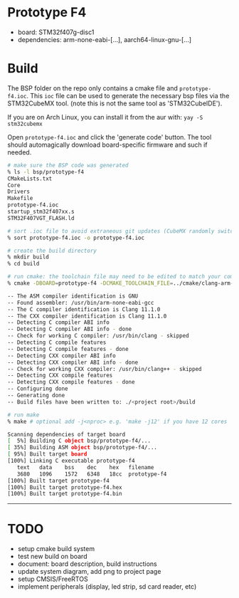 # Prototype F4
- board: STM32f407g-disc1
- dependencies: arm-none-eabi-[...], aarch64-linux-gnu-[...]

# Build
The BSP folder on the repo only contains a cmake file and ```prototype-f4.ioc```.
This ```ioc``` file can be used to generate the necessary bsp files via the STM32CubeMX tool.
(note this is not the same tool as 'STM32CubeIDE').

If you are on Arch Linux, you can install it from the aur with:
```yay -S stm32cubemx```

Open ```prototype-f4.ioc``` and click the 'generate code' button.
The tool should automagically download board-specific firmware and such if needed.

```zsh
# make sure the BSP code was generated
% ls -l bsp/prototype-f4
CMakeLists.txt
Core
Drivers
Makefile
prototype-f4.ioc
startup_stm32f407xx.s
STM32F407VGT_FLASH.ld

# sort .ioc file to avoid extraneous git updates (CubeMX randomly switches line order)
% sort prototype-f4.ioc -o prototype-f4.ioc

# create the build directory
% mkdir build
% cd build

# run cmake: the toolchain file may need to be edited to match your compiler version
% cmake -DBOARD=prototype-f4 -DCMAKE_TOOLCHAIN_FILE=../cmake/clang-arm-none-eabi.cmake ..

-- The ASM compiler identification is GNU
-- Found assembler: /usr/bin/arm-none-eabi-gcc
-- The C compiler identification is Clang 11.1.0
-- The CXX compiler identification is Clang 11.1.0
-- Detecting C compiler ABI info
-- Detecting C compiler ABI info - done
-- Check for working C compiler: /usr/bin/clang - skipped
-- Detecting C compile features
-- Detecting C compile features - done
-- Detecting CXX compiler ABI info
-- Detecting CXX compiler ABI info - done
-- Check for working CXX compiler: /usr/bin/clang++ - skipped
-- Detecting CXX compile features
-- Detecting CXX compile features - done
-- Configuring done
-- Generating done
-- Build files have been written to: ./<project root>/build

# run make
% make # optional add -j<nproc> e.g. 'make -j12' if you have 12 cores

Scanning dependencies of target board
[  5%] Building C object bsp/prototype-f4/...
[ 35%] Building ASM object bsp/prototype-f4/...
[ 95%] Built target board
[100%] Linking C executable prototype-f4
   text   data    bss    dec    hex   filename
   3680   1096    1572   6348   18cc  prototype-f4
[100%] Built target prototype-f4
[100%] Built target prototype-f4.hex
[100%] Built target prototype-f4.bin

```


----

# TODO
- setup cmake build system
- test new build on board
- document: board description, build instructions
- update system diagram, add png to project page
- setup CMSIS/FreeRTOS
- implement peripherals (display, led strip, sd card reader, etc)
